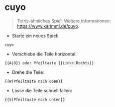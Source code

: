 # cuyo

> Tetris-ähnliches Spiel.
> Weitere Informationen: <https://www.karimmi.de/cuyo>.

- Starte ein neues Spiel:

`cuyo`

- Verschiebe die Teile horizontal:

`{{A|D}} oder Pfeiltaste {{Links|Rechts}}`

- Drehe die Teile:

`{{W|Pfeiltaste nach oben}}`

- Lasse die Teile schnell fallen:

`{{S|Pfeiltaste nach unten}}`
